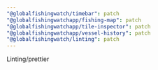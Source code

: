 ```yaml
---
"@globalfishingwatch/timebar": patch
"@globalfishingwatchapp/fishing-map": patch
"@globalfishingwatchapp/tile-inspector": patch
"@globalfishingwatchapp/vessel-history": patch
"@globalfishingwatch/linting": patch
---
```


Linting/prettier
